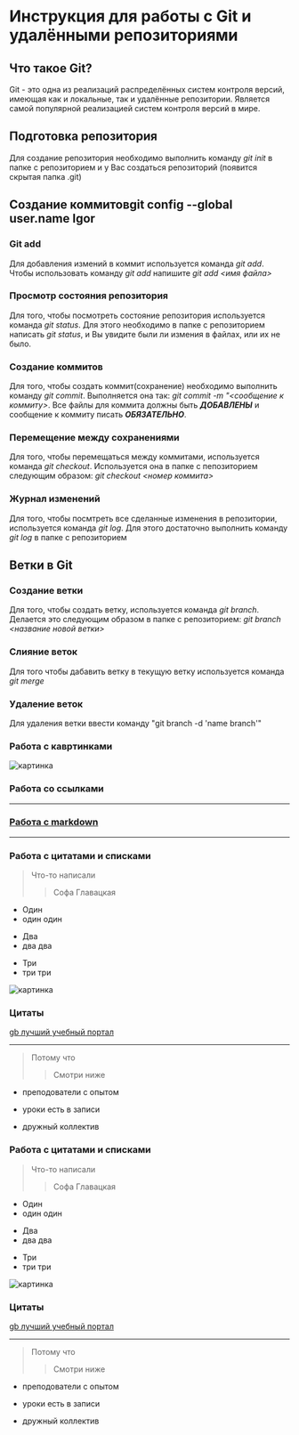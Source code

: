 # Инструкция для работы с Git и удалёнными репозиториями

## Что такое Git?
Git - это одна из реализаций распределённых систем контроля версий, имеющая как и локальные, так и удалённые репозитории. Является самой популярной реализацией систем контроля версий в мире.
## Подготовка репозитория
Для создание репозитория необходимо выполнить команду *git init*  в папке с репозиторием и у Вас создаться репозиторий (появится скрытая папка .git)

## Создание коммитовgit config --global user.name Igor

### Git add
Для добавления измений в коммит используется команда *git add*. Чтобы использовать команду *git add* напишите *git add <имя файла>*

### Просмотр состояния репозитория
Для того, чтобы посмотреть состояние репозитория используется команда *git status*. Для этого необходимо в папке с репозиторием написать *git status*, и Вы увидите были ли измения в файлах, или их не было.

### Создание коммитов
Для того, чтобы создать коммит(сохранение) необходимо выполнить команду *git commit*. Выполняется она так: *git commit -m "<сообщение к коммиту>*. Все файлы для коммита должны быть ***ДОБАВЛЕНЫ*** и сообщение к коммиту писать ***ОБЯЗАТЕЛЬНО***.

### Перемещение между сохранениями
Для того, чтобы перемещаться между коммитами, используется команда *git checkout*. Используется она в папке с пепозиторием следующим образом: *git checkout <номер коммита>*


### Журнал изменений

Для того, чтобы посмтреть все сделанные изменения в репозитории, используется команда *git log*. Для этого достаточно выполнить команду *git log* в папке с репозиторием
## Ветки в Git

### Создание ветки

Для того, чтобы создать ветку, используется команда *git branch*. Делается это следующим образом в папке с репозиторием: *git branch <название новой ветки>*

### Слияние веток

Для того чтобы дабавить ветку в текущую ветку используется команда *git merge <name branch>*

### Удаление веток
Для удаления ветки ввести команду "git branch -d 'name branch'"

### Работа с кавртинками

![картинка](https://cdnn21.img.ria.ru/images/148839/96/1488399659_0:0:960:960_600x0_80_0_1_00aba03561b0410be7ca635161147608.jpg.webp)

### Работа со ссылками 


---


### [Работа с markdown](https://texterra.ru/blog/ischerpyvayushchaya-shpargalka-po-sintaksisu-razmetki-markdown-na-zametku-avtoram-veb-razrabotchikam.html )

---

### Работа с цитатами и списками

> Что-то написали
>>  Софа Главацкая

* Один
* один один 
- Два 
- два два 
+ Три
+ три три  

 
![картинка](https://irinafridrikh.ru/wp-content/uploads/2021/07/4-1.png ) 

### Цитаты
[gb лучший учебный портал](https://gb.ru/sale?utm_source=yandex&utm_medium=cpc&utm_campaign=8500_geekbrains_yandex_cpc_poisk_sale_ru_brand_gb_87064283&utm_content=adg_5185467419%7Cad_14047541533%7Cph_44544023055%7Ckey_geekbrains%7Cdev_desktop%7Cpst_premium_1%7Crgnid_172_Уфа%7Cplacement_none%7Ccreative_%7Bcreative_name%7D&utm_term=geekbrains&etext=&yclid=3156590298098637084) 

---

> Потому что
>> Смотри ниже

* преподователи с опытом
+ уроки есть в записи
- дружный коллектив




### Работа с цитатами и списками

> Что-то написали
>>  Софа Главацкая

* Один
* один один 
- Два 
- два два 
+ Три
+ три три  

 
![картинка](https://irinafridrikh.ru/wp-content/uploads/2021/07/4-1.png ) 

### Цитаты
[gb лучший учебный портал](https://gb.ru/sale?utm_source=yandex&utm_medium=cpc&utm_campaign=8500_geekbrains_yandex_cpc_poisk_sale_ru_brand_gb_87064283&utm_content=adg_5185467419%7Cad_14047541533%7Cph_44544023055%7Ckey_geekbrains%7Cdev_desktop%7Cpst_premium_1%7Crgnid_172_Уфа%7Cplacement_none%7Ccreative_%7Bcreative_name%7D&utm_term=geekbrains&etext=&yclid=3156590298098637084) 

---

> Потому что
>> Смотри ниже

* преподователи с опытом
+ уроки есть в записи
- дружный коллектив
